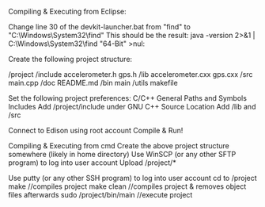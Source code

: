 Compiling & Executing from Eclipse:

Change line 30 of the devkit-launcher.bat from 
"find" to "C:\Windows\System32\find"
This should be the result:
java -version 2>&1 | C:\Windows\System32\find "64-Bit" >nul:

Create the following project structure:

/project
    /include
        accelerometer.h
        gps.h
    /lib
        accelerometer.cxx
        gps.cxx
    /src
        main.cpp
    /doc
        README.md
    /bin
        main
    /utils
    makefile
    
Set the following project preferences:
    C/C++ General
        Paths and Symbols
            Includes
                Add /project/include under GNU C++
            Source Location
                Add /lib and /src
            
 Connect to Edison using root account
 Compile & Run!
 
 
 Compiling & Executing from cmd
 Create the above project structure somewhere (likely in home directory)
 Use WinSCP (or any other SFTP program) to log into user account
    Upload /project/*
 
 Use putty (or any other SSH program) to log into user account
    cd to /project
    make  //compiles project
    make clean //compiles project & removes object files afterwards
    sudo /project/bin/main  //execute project